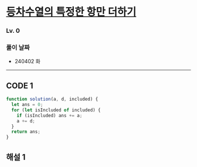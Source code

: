 # [등차수열의 특정한 항만 더하기](https://school.programmers.co.kr/learn/courses/30/lessons/181931)

### Lv. 0

### 풀이 날짜

- 240402 화

---

## CODE 1

```javascript
function solution(a, d, included) {
  let ans = 0;
  for (let isIncluded of included) {
    if (isIncluded) ans += a;
    a += d;
  }
  return ans;
}
```

## 해설 1
